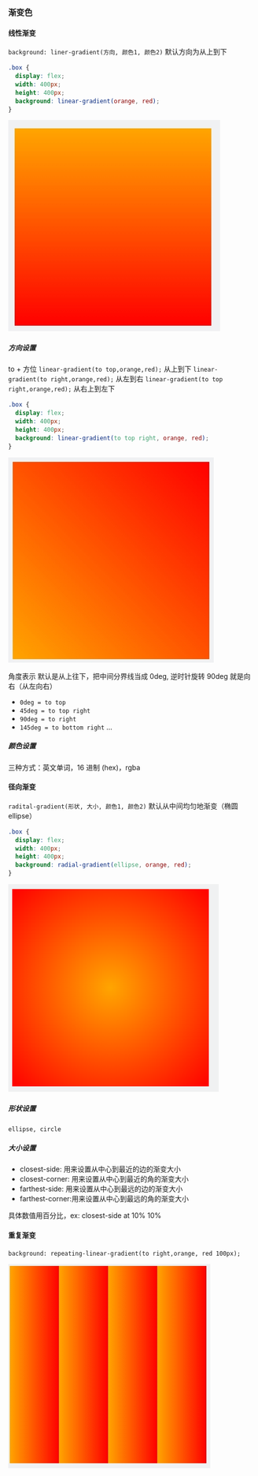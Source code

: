 ### 渐变色

#### 线性渐变

`background: liner-gradient(方向, 颜色1, 颜色2)`
默认方向为从上到下

```css
.box {
  display: flex;
  width: 400px;
  height: 400px;
  background: linear-gradient(orange, red);
}
```

![css1-1](https://github.com/Kevinlee23/TIL/blob/master/assets/css1-1.png)

##### 方向设置

to + 方位
`linear-gradient(to top,orange,red);` 从上到下
`linear-gradient(to right,orange,red);` 从左到右
`linear-gradient(to top right,orange,red);` 从右上到左下

```css
.box {
  display: flex;
  width: 400px;
  height: 400px;
  background: linear-gradient(to top right, orange, red);
}
```

![css1-2](https://github.com/Kevinlee23/TIL/blob/master/assets/css1-2.png)

角度表示
默认是从上往下，把中间分界线当成 0deg, 逆时针旋转 90deg 就是向右（从左向右）

- `0deg = to top`
- `45deg = to top right`
- `90deg = to right`
- `145deg = to bottom right`
  ...

##### 颜色设置

三种方式：英文单词，16 进制 (hex)，rgba

#### 径向渐变

`radital-gradient(形状, 大小, 颜色1, 颜色2)`
默认从中间均匀地渐变（椭圆 ellipse）

```css
.box {
  display: flex;
  width: 400px;
  height: 400px;
  background: radial-gradient(ellipse, orange, red);
}
```

![css1-3](https://github.com/Kevinlee23/TIL/blob/master/assets/css1-3.png)

##### 形状设置

`ellipse, circle`

##### 大小设置

- closest-side: 用来设置从中心到最近的边的渐变大小
- closest-corner: 用来设置从中心到最近的角的渐变大小
- farthest-side: 用来设置从中心到最远的边的渐变大小
- farthest-corner:用来设置从中心到最远的角的渐变大小

具体数值用百分比，ex: closest-side at 10% 10%

#### 重复渐变

`background: repeating-linear-gradient(to right,orange, red 100px);`

![css1-4](..\assets\css1-4.png)